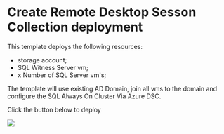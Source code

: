 # Create Remote Desktop Sesson Collection deployment

This template deploys the following resources:

<ul><li>storage account;</li><li>SQL Witness Server vm;</li><li>x Number of SQL Server vm's;</li></ul>

The template will use existing AD Domain, join all vms to the domain and configure the SQL Always On Cluster Via Azure DSC.

Click the button below to deploy

<a href="https://portal.azure.com/#create/microsoft.template/uri/https%3A%2F%2Fraw.githubusercontent.com%2FBrettOJ%2FEEAzureAutomation%2Fmaster%2FRDSClusterADJoin%2Fazuredeploy.json" target="_blank">
    <img src="http://azuredeploy.net/deploybutton.png"/>
</a>

